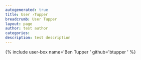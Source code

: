 ```yaml
---
autogenerated: true
title: User ›Tupper
breadcrumb: User Tupper
layout: page
author: test author
categories: 
description: test description
---
```


{% include user-box name='Ben Tupper ' github='btupper ' %}

